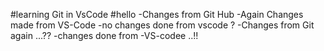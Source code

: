 #learning Git in VsCode
#hello
-Changes from Git Hub
-Again Changes made from VS-Code
-no changes done from vscode ?
-Changes from Git again ...??
-changes done from -VS-codee ..!!
